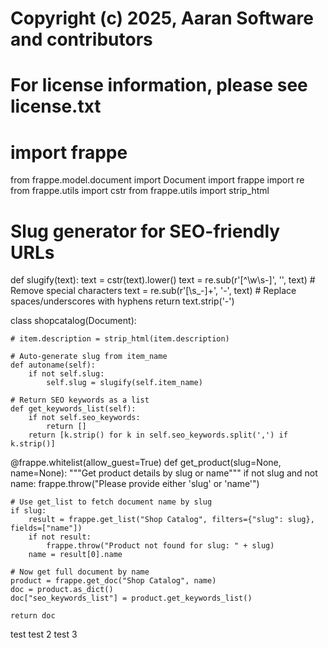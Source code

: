 # Copyright (c) 2025, Aaran Software and contributors
# For license information, please see license.txt

# import frappe
from frappe.model.document import Document
import frappe
import re
from frappe.utils import cstr
from frappe.utils import strip_html

# Slug generator for SEO-friendly URLs
def slugify(text):
    text = cstr(text).lower()
    text = re.sub(r'[^\w\s-]', '', text)       # Remove special characters
    text = re.sub(r'[\s_-]+', '-', text)       # Replace spaces/underscores with hyphens
    return text.strip('-')

class shopcatalog(Document):


	# item.description = strip_html(item.description)

	# Auto-generate slug from item_name
	def autoname(self):
		if not self.slug:
			self.slug = slugify(self.item_name)

	# Return SEO keywords as a list
	def get_keywords_list(self):
		if not self.seo_keywords:
			return []
		return [k.strip() for k in self.seo_keywords.split(',') if k.strip()]

@frappe.whitelist(allow_guest=True)
def get_product(slug=None, name=None):
    """Get product details by slug or name"""
    if not slug and not name:
        frappe.throw("Please provide either 'slug' or 'name'")

    # Use get_list to fetch document name by slug
    if slug:
        result = frappe.get_list("Shop Catalog", filters={"slug": slug}, fields=["name"])
        if not result:
            frappe.throw("Product not found for slug: " + slug)
        name = result[0].name

    # Now get full document by name
    product = frappe.get_doc("Shop Catalog", name)
    doc = product.as_dict()
    doc["seo_keywords_list"] = product.get_keywords_list()

    return doc

test
test 2
test 3
